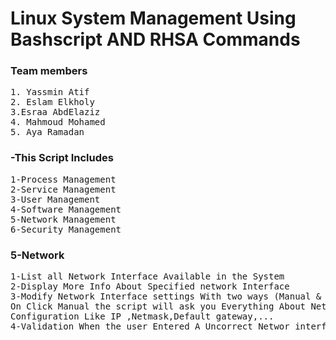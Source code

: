 # Linux System Management Using Bashscript AND RHSA Commands


### Team members
<pre>
1. Yassmin Atif
2. Eslam Elkholy
3.Esraa AbdElaziz
4. Mahmoud Mohamed
5. Aya Ramadan
</pre>

### -This Script Includes
<pre>
1-Process Management
2-Service Management
3-User Management
4-Software Management
5-Network Management
6-Security Management
</pre>

### 5-Network
<pre>
1-List all Network Interface Available in the System
2-Display More Info About Specified network Interface
3-Modify Network Interface settings With two ways (Manual & Automatic)
On Click Manual the script will ask you Everything About Network interface
Configuration Like IP ,Netmask,Default gateway,...
4-Validation When the user Entered A Uncorrect Networ interface name
</pre>
